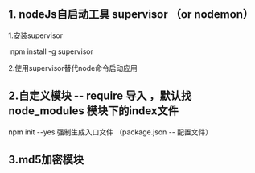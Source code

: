 ## 1. nodeJs自启动工具 supervisor  （or nodemon）

1.安装supervisor

​	npm install -g supervisor

2.使用supervisor替代node命令启动应用



## 2.自定义模块 -- require 导入 ，默认找 node_modules 模块下的index文件

npm init --yes    强制生成入口文件  （package.json -- 配置文件）



## 3.md5加密模块